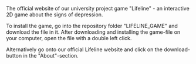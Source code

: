 The official website of our university project game "Lifeline" - an interactive 2D game about the signs of depression.

To install the game, go into the repository folder "LIFELINE_GAME" and download the file in it. After downloading and installing the game-file on your computer, open the file with a double left click.

Alternatively go onto our official Lifeline website and click on the download-button in the "About"-section.
